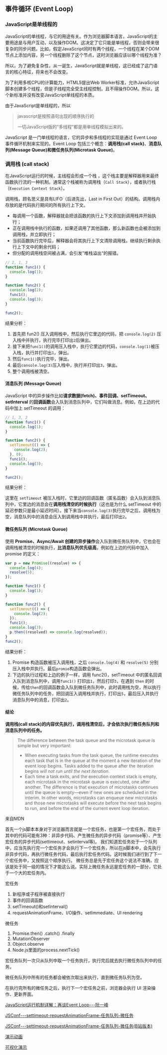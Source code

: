 ## 事件循环 (Event Loop)

### JavaScript是单线程的

JavaScript的单线程，与它的用途有关。作为浏览器脚本语言，JavaScript的主要用途是与用户互动，以及操作DOM。这决定了它只能是单线程，否则会带来很复杂的同步问题。比如，假定JavaScript同时有两个线程，一个线程在某个DOM节点上添加内容，另一个线程删除了这个节点，这时浏览器应该以哪个线程为准？

所以，为了避免复杂性，从一诞生，JavaScript就是单线程，这已经成了这门语言的核心特征，将来也不会改变。

为了利用多核CPU的计算能力，HTML5提出Web Worker标准，允许JavaScript脚本创建多个线程，但是子线程完全受主线程控制，且不得操作DOM。所以，这个新标准并没有改变JavaScript单线程的本质。

由于JavaScript是单线程的，所以

> javascript是按照语句出现的顺序执行的
>
> 一切JavaScript版的“多线程”都是用单线程模拟出来的。

JavaScript 是一门单线程的语言，它的异步和多线程的实现是通过 Event Loop 事件循环机制来实现的。Event Loop 包括三个概念：**调用栈(call stack)**、**消息队列(Message Queue)**和**微任务队列(Microtask Queue)**。

### 调用栈 (call stack)

在JavaScript运行的时候，主线程会形成一个栈 ，这个栈主要是解释器用来最终函数执行流的一种机制。通常这个栈被称为调用栈（`Call Stack`），或者执行栈（`Execution Context Stack`）。

调用栈，顾名思义是具有LIFO（后进先出，Last in First Out）的结构。调用栈内存放的是代码执行期间的所有执行上下文。

- 每调用一个函数，解释器就会把该函数的执行上下文添加到调用栈并开始执行；
- 正在调用栈中执行的函数，如果还调用了其他函数，那么新函数也会被添加到调用栈，并立即执行；
- 当前函数执行完毕后，解释器会将其执行上下文清除调用栈，继续执行剩余执行上下文中的剩余代码；
- 但分配的调用栈空间被占满，会引发”堆栈溢出“的报错。

```javascript
// 2, 1, 3
function func1() {
  console.log(1);
}

function func2() {
  console.log(2);
  func1();
  console.log(3);
}

func2();
```

结果分析：

1. 首先把 fun2() 压入调用栈中，然后执行它里边的代码，把 `console.log(2)` 压入栈中并执行，执行完毕打印出`2`后弹出。
2. 接下来把`func1()`的调用压入栈中，执行它里边的代码，`console.log(1)`被压入栈，执行并打印出`1`，弹出。
3. 然后`func1()`执行完毕，弹出。
4. 最后`console.log(3)`压入栈中，执行并打印出`3`，弹出。
5. 整个调用栈被清空。



#### 消息队列 (Message Queue)

JavaScript 中的异步操作比如**请求数据(fetch)、事件回调、setTimeout、setInterval** 的**回调函数**会入队到消息队列中，它们叫做消息。例如，在上边的代码中加上 setTimeout 的调用：

```javascript
// 1, 3, 2
function func1() {
  console.log(1);
}

function func2() {
  setTimeout(() => {
    console.log(2);
  }, 0);
  func1();
  console.log(3);
}

func2();
```

结果分析：

这里在 `setTimeout` 被压入栈时，它里边的回调函数（匿名函数）会入队到消息队列中，它里边的消息会在**调用栈清空的时候执行**（这也是为什么 setTimeout 中的延迟参数只是最小延迟时间）。接下来当`console.log(3)`执行完毕之后，调用栈为空，消息队列中的消息会压入到调用栈中并执行，最后打印出`2`。

#### 微任务队列 (Microtask Queue)

使用 **Promise、Async/Await 创建的异步操作**会入队到微任务队列中，它也会在调用栈被清空的时候执行，**比消息队列优先级高**，例如在上边的代码中加入 promise 的定义：

```javascript
var p = new Promise((resolve) => {
  console.log(4);
  resolve(5);
});

function func1() {
  console.log(1);
}

function func2() {
  setTimeout(() => {
    console.log(2);
  });
  func1();
  console.log(3);
  p.then((resolved) => console.log(resolved));
}
func2();
```

结果分析：

1. Promise 构造函数被压入调用栈，之后 `console.log(4)` 和 `resolve(5)` 分别压入栈中并执行。最后`promie`构造函数会弹出。
2. 下边的执行过程和上边的例子一样，调用 func2()，setTimeout 中的匿名回调入队到消息队列中，调用`func1()` 打印出`1`，然后打印`3`，在遇到 `then` 的时候，传给`then`的回调函数会入队到微任务队列中，此时调用栈为空，所以执行微任务队列中的任务，把回调压入调用栈并执行，打印出`5`，最后压入并执行消息队列中的消息，打印出`2`。

#### 结论

**调用栈(call stack)的内容优先执行，调用栈清空后，才会依次执行微任务队列和消息队列中的任务。**





> The difference between the task queue and the microtask queue is simple but very important:
>
> - When executing tasks from the task queue, the runtime executes each task that is in the queue at the moment a new iteration of the event loop begins. Tasks added to the queue after the iteration begins *will not run until the next iteration*.
> - Each time a task exits, and the execution context stack is empty, each microtask in the microtask queue is executed, one after another. The difference is that execution of microtasks continues until the queue is empty—even if new ones are scheduled in the interim. In other words, microtasks can enqueue new microtasks and those new microtasks will execute before the next task begins to run, and before the end of the current event loop iteration.

来自MDN



首先一个js脚本本身对于浏览器而言就是一个宏任务，也是第一个宏任务，而处于其中的代码可能有3种：非异步代码、产生微任务的异步代码（promise等）、产生宏任务的异步代码(settimeout、setinterval等)。
我们知道宏任务处于一个队列中，应当先执行完一个宏任务才会执行下一个宏任务，所以在js脚本中，会先执行非异步代码，再执行微任务代码，最后执行宏任务代码。这时候我们进行到了下一个宏任务中，又按照这个顺序执行。
微任务总是先于宏任务这个说法不准确，应该是处于同一级的情况下才能这么说。实际上微任务永远是宏任务的一部分，它处于一个大的宏任务内。





宏任务

1. 新程序或子程序被直接执行
2. 事件的回调函数
3. setTimeout()和setInterval()
4. requestAnimationFrame、I/O操作、setImmediate、UI rendering

微任务

1. Promise.then() .catch() .finally
2. MutationObserver
3. Object.observe
4. Node.js里面的process.nextTick()



宏任务队列一次只从队列中取一个任务执行，执行完后就去执行微任务队列中的任务。

微任务队列中所有的任务都会被依次取出来执行，直到微任务队列为空。

在执行完所有的微任务之后，执行下一个宏任务之前，浏览器会执行 UI 渲染操作、更新界面。

[JavaScript运行机制详解：再谈Event Loop---阮一峰](http://www.ruanyifeng.com/blog/2014/10/event-loop.html)

[JSConf---settimeout-requestAnimationFrame-任务队列-微任务](https://www.youtube.com/watch?v=cCOL7MC4Pl0)

[JSConf---settimeout-requestAnimationFrame-任务队列-微任务(B站版本)](https://www.bilibili.com/video/BV1K4411D7Jb)

[演示动画](http://latentflip.com/loupe)

[可视化演示](https://zhuanlan.zhihu.com/p/464511608)
